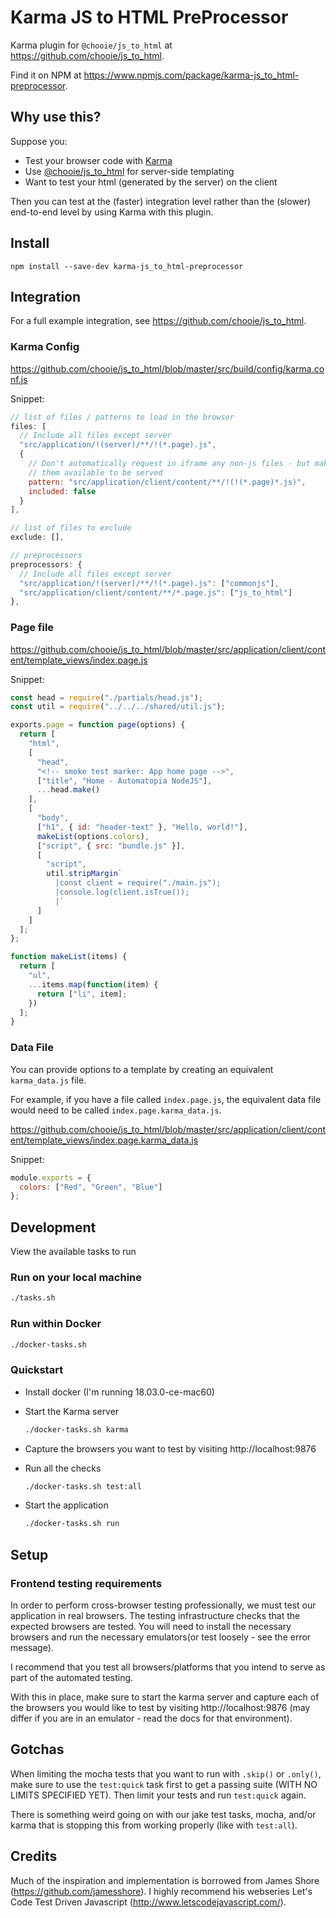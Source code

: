 # Karma JS to HTML PreProcessor
Karma plugin for `@chooie/js_to_html` at https://github.com/chooie/js_to_html.

Find it on NPM at https://www.npmjs.com/package/karma-js_to_html-preprocessor.

## Why use this?
Suppose you:
- Test your browser code with [Karma](https://karma-runner.github.io/)
- Use [@chooie/js_to_html](https://github.com/chooie/js_to_html) for
  server-side templating
- Want to test your html (generated by the server) on the client

Then you can test at the (faster) integration level rather than the
(slower) end-to-end level by using Karma with this plugin.

## Install
`npm install --save-dev karma-js_to_html-preprocessor`

## Integration
For a full example integration, see https://github.com/chooie/js_to_html.

### Karma Config
https://github.com/chooie/js_to_html/blob/master/src/build/config/karma.conf.js

Snippet:

```js
// list of files / patterns to load in the browser
files: [
  // Include all files except server
  "src/application/!(server)/**/!(*.page).js",
  {
    // Don't automatically request in iframe any non-js files - but make
    // them available to be served
    pattern: "src/application/client/content/**/!(!(*.page)*.js)",
    included: false
  }
],

// list of files to exclude
exclude: [],

// preprocessors
preprocessors: {
  // Include all files except server
  "src/application/!(server)/**/!(*.page).js": ["commonjs"],
  "src/application/client/content/**/*.page.js": ["js_to_html"]
},
```

### Page file
https://github.com/chooie/js_to_html/blob/master/src/application/client/content/template_views/index.page.js

Snippet:

```js
const head = require("./partials/head.js");
const util = require("../../../shared/util.js");

exports.page = function page(options) {
  return [
    "html",
    [
      "head",
      "<!-- smoke test marker: App home page -->",
      ["title", "Home - Automatopia NodeJS"],
      ...head.make()
    ],
    [
      "body",
      ["h1", { id: "header-text" }, "Hello, world!"],
      makeList(options.colors),
      ["script", { src: "bundle.js" }],
      [
        "script",
        util.stripMargin`
          |const client = require("./main.js");
          |console.log(client.isTrue());
          |`
      ]
    ]
  ];
};

function makeList(items) {
  return [
    "ul",
    ...items.map(function(item) {
      return ["li", item];
    })
  ];
}
```

### Data File
You can provide options to a template by creating an equivalent `karma_data.js`
file.

For example, if you have a file called `index.page.js`, the equivalent data file
would need to be called `index.page.karma_data.js`.

https://github.com/chooie/js_to_html/blob/master/src/application/client/content/template_views/index.page.karma_data.js

Snippet:

```js
module.exports = {
  colors: ["Red", "Green", "Blue"]
};
```

## Development
View the available tasks to run

### Run on your local machine

``` bash
./tasks.sh
```

### Run within Docker

```bash
./docker-tasks.sh
```

### Quickstart

- Install docker (I'm running 18.03.0-ce-mac60)
- Start the Karma server

    ```bash
    ./docker-tasks.sh karma
    ```
- Capture the browsers you want to test by visiting http://localhost:9876
- Run all the checks

    ```bash
    ./docker-tasks.sh test:all
    ```
- Start the application

    ```bash
    ./docker-tasks.sh run
    ```

## Setup
### Frontend testing requirements
In order to perform cross-browser testing professionally, we must test our
application in real browsers. The testing infrastructure checks that the
expected browsers are tested. You will need to install the necessary browsers
and run the necessary emulators(or test loosely - see the error message).

I recommend that you test all browsers/platforms that you intend to serve
as part of the automated testing.

With this in place, make sure to start the karma server and capture each of
the browsers you would like to test by visiting http://localhost:9876 (may
differ if you are in an emulator - read the docs for that environment).

## Gotchas
When limiting the mocha tests that you want to run with `.skip()` or `.only()`,
make sure to use the `test:quick` task first to get a passing suite (WITH NO
LIMITS SPECIFIED YET). Then limit your tests and run `test:quick` again.

There is something weird going on with our jake test tasks, mocha, and/or karma
that is stopping this from working properly (like with `test:all`).

## Credits
  Much of the inspiration and implementation is borrowed from James Shore
  (https://github.com/jamesshore). I highly recommend his webseries Let's Code
  Test Driven Javascript (http://www.letscodejavascript.com/).
